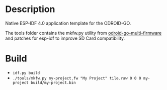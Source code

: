 # Description
Native ESP-IDF 4.0 application template for the ODROID-GO.

The tools folder contains the mkfw.py utility from 
[odroid-go-multi-firmware](https://github.com/ducalex/odroid-go-multi-firmware) 
and patches for esp-idf to improve SD Card compatibility.

# Build
- `idf.py build`
- `./tools/mkfw.py my-project.fw "My Project" tile.raw 0 0 0 my-project build/my-project.bin`
